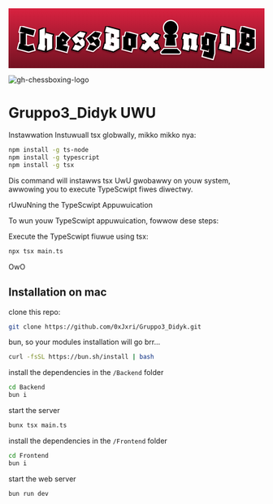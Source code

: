 <svg width="907" height="213" viewBox="0 0 907 213" fill="none" xmlns="http://www.w3.org/2000/svg">
<rect width="907" height="213" fill="url(#paint0_linear_95_2)"/>
<g filter="url(#filter0_d_95_2)">
<mask id="path-1-outside-1_95_2" maskUnits="userSpaceOnUse" x="678" y="80" width="64" height="105" fill="black">
<rect fill="white" x="678" y="80" width="64" height="105"/>
<path d="M684.328 128.344V100.824H694.44L698.28 85.72L736.296 95.704L731.432 114.52L728.872 113.88V160.856L723.752 179.544L688.168 169.816L693.288 151L709.544 155.48V143.192L707.368 151.384L682.92 144.728L687.272 128.344H684.328ZM703.656 128.344H696.36L709.544 131.928V108.632L703.656 107.096V128.344Z"/>
</mask>
<path d="M684.328 128.344V100.824H694.44L698.28 85.72L736.296 95.704L731.432 114.52L728.872 113.88V160.856L723.752 179.544L688.168 169.816L693.288 151L709.544 155.48V143.192L707.368 151.384L682.92 144.728L687.272 128.344H684.328ZM703.656 128.344H696.36L709.544 131.928V108.632L703.656 107.096V128.344Z" fill="black"/>
<path d="M684.328 128.344H680.328V132.344H684.328V128.344ZM684.328 100.824V96.824H680.328V100.824H684.328ZM694.44 100.824V104.824H697.55L698.317 101.81L694.44 100.824ZM698.28 85.72L699.296 81.8512L695.397 80.8271L694.403 84.7344L698.28 85.72ZM736.296 95.704L740.169 96.7051L741.166 92.8473L737.312 91.8352L736.296 95.704ZM731.432 114.52L730.462 118.401L734.312 119.363L735.305 115.521L731.432 114.52ZM728.872 113.88L729.842 109.999L724.872 108.757V113.88H728.872ZM728.872 160.856L732.73 161.913L732.872 161.394V160.856H728.872ZM723.752 179.544L722.697 183.402L726.553 184.457L727.61 180.601L723.752 179.544ZM688.168 169.816L684.308 168.766L683.259 172.621L687.113 173.674L688.168 169.816ZM693.288 151L694.351 147.144L690.482 146.078L689.428 149.95L693.288 151ZM709.544 155.48L708.481 159.336L713.544 160.731V155.48H709.544ZM709.544 143.192H713.544L705.678 142.165L709.544 143.192ZM707.368 151.384L706.317 155.244L710.201 156.301L711.234 152.411L707.368 151.384ZM682.92 144.728L679.054 143.701L678.033 147.543L681.869 148.588L682.92 144.728ZM687.272 128.344L691.138 129.371L692.473 124.344H687.272V128.344ZM703.656 128.344V132.344H707.656V128.344H703.656ZM696.36 128.344V124.344L695.311 132.204L696.36 128.344ZM709.544 131.928L708.495 135.788L713.544 137.161V131.928H709.544ZM709.544 108.632H713.544V105.542L710.554 104.762L709.544 108.632ZM703.656 107.096L704.666 103.226L699.656 101.919V107.096H703.656ZM688.328 128.344V100.824H680.328V128.344H688.328ZM684.328 104.824H694.44V96.824H684.328V104.824ZM698.317 101.81L702.157 86.7056L694.403 84.7344L690.563 99.8384L698.317 101.81ZM697.264 89.5888L735.28 99.5728L737.312 91.8352L699.296 81.8512L697.264 89.5888ZM732.423 94.7029L727.559 113.519L735.305 115.521L740.169 96.7051L732.423 94.7029ZM732.402 110.639L729.842 109.999L727.902 117.761L730.462 118.401L732.402 110.639ZM724.872 113.88V160.856H732.872V113.88H724.872ZM725.014 159.799L719.894 178.487L727.61 180.601L732.73 161.913L725.014 159.799ZM724.807 175.686L689.223 165.958L687.113 173.674L722.697 183.402L724.807 175.686ZM692.028 170.866L697.148 152.05L689.428 149.95L684.308 168.766L692.028 170.866ZM692.225 154.856L708.481 159.336L710.607 151.624L694.351 147.144L692.225 154.856ZM713.544 155.48V143.192H705.544V155.48H713.544ZM705.678 142.165L703.502 150.357L711.234 152.411L713.41 144.219L705.678 142.165ZM708.419 147.524L683.971 140.868L681.869 148.588L706.317 155.244L708.419 147.524ZM686.786 145.755L691.138 129.371L683.406 127.317L679.054 143.701L686.786 145.755ZM687.272 124.344H684.328V132.344H687.272V124.344ZM703.656 124.344H696.36V132.344H703.656V124.344ZM695.311 132.204L708.495 135.788L710.593 128.068L697.409 124.484L695.311 132.204ZM713.544 131.928V108.632H705.544V131.928H713.544ZM710.554 104.762L704.666 103.226L702.646 110.966L708.534 112.502L710.554 104.762ZM699.656 107.096V128.344H707.656V107.096H699.656Z" fill="white" mask="url(#path-1-outside-1_95_2)"/>
</g>
<g filter="url(#filter1_d_95_2)">
<path d="M588.182 90.6C595.381 86.0383 600.139 77.981 600.139 68.7833C600.139 54.5529 588.651 43 574.5 43C560.349 43 548.861 54.5529 548.861 68.7833C548.861 77.981 553.644 86.0383 560.818 90.6H558.722C554.359 90.6 550.833 94.1452 550.833 98.5333C550.833 102.624 553.915 105.971 557.859 106.417L554.778 134.233H594.222L591.141 106.417C595.085 105.971 598.167 102.624 598.167 98.5333C598.167 94.1452 594.641 90.6 590.278 90.6H588.182ZM540.627 152.43C539.592 153.472 539 154.91 539 156.397C539 159.496 541.49 162 544.572 162H604.428C607.51 162 610 159.496 610 156.397C610 154.91 609.408 153.472 608.373 152.43L598.167 142.167H550.833L540.627 152.43Z" fill="black"/>
<path d="M588.182 90.6C595.381 86.0383 600.139 77.981 600.139 68.7833C600.139 54.5529 588.651 43 574.5 43C560.349 43 548.861 54.5529 548.861 68.7833C548.861 77.981 553.644 86.0383 560.818 90.6H558.722C554.359 90.6 550.833 94.1452 550.833 98.5333C550.833 102.624 553.915 105.971 557.859 106.417L554.778 134.233H594.222L591.141 106.417C595.085 105.971 598.167 102.624 598.167 98.5333C598.167 94.1452 594.641 90.6 590.278 90.6H588.182ZM540.627 152.43C539.592 153.472 539 154.91 539 156.397C539 159.496 541.49 162 544.572 162H604.428C607.51 162 610 159.496 610 156.397C610 154.91 609.408 153.472 608.373 152.43L598.167 142.167H550.833L540.627 152.43Z" stroke="white" stroke-width="4"/>
</g>
<g filter="url(#filter2_d_95_2)">
<mask id="path-4-outside-2_95_2" maskUnits="userSpaceOnUse" x="29" y="59" width="69" height="99" fill="black">
<rect fill="white" x="29" y="59" width="69" height="99"/>
<path d="M71.168 153.432L33.92 143.32L38.656 124.888L41.856 125.784V88.28H57.088L39.168 83.416L44.288 64.728L92.928 78.04L87.936 96.728L61.184 89.432V129.112H53.376L69.632 133.848L86.272 129.24L91.392 147.928L71.168 153.432Z"/>
</mask>
<path d="M71.168 153.432L33.92 143.32L38.656 124.888L41.856 125.784V88.28H57.088L39.168 83.416L44.288 64.728L92.928 78.04L87.936 96.728L61.184 89.432V129.112H53.376L69.632 133.848L86.272 129.24L91.392 147.928L71.168 153.432Z" fill="black"/>
<path d="M71.168 153.432L70.12 157.292L71.1693 157.577L72.2184 157.292L71.168 153.432ZM33.92 143.32L30.0458 142.325L29.0638 146.146L32.872 147.18L33.92 143.32ZM38.656 124.888L39.7345 121.036L35.7989 119.934L34.7818 123.893L38.656 124.888ZM41.856 125.784L40.7775 129.636L45.856 131.058V125.784H41.856ZM41.856 88.28V84.28H37.856V88.28H41.856ZM57.088 88.28V92.28L58.1358 84.4197L57.088 88.28ZM39.168 83.416L35.3102 82.3591L34.2507 86.226L38.1202 87.2763L39.168 83.416ZM44.288 64.728L45.3439 60.8699L41.4868 59.8143L40.4302 63.6711L44.288 64.728ZM92.928 78.04L96.7925 79.0723L97.8185 75.2313L93.9839 74.1819L92.928 78.04ZM87.936 96.728L86.8835 100.587L90.7628 101.645L91.8005 97.7603L87.936 96.728ZM61.184 89.432L62.2365 85.5729L57.184 84.195V89.432H61.184ZM61.184 129.112V133.112H65.184V129.112H61.184ZM53.376 129.112V125.112L52.2572 132.952L53.376 129.112ZM69.632 133.848L68.5132 137.688L69.6043 138.006L70.6995 137.703L69.632 133.848ZM86.272 129.24L90.1298 128.183L89.07 124.315L85.2045 125.385L86.272 129.24ZM91.392 147.928L92.4424 151.788L96.3086 150.735L95.2498 146.871L91.392 147.928ZM72.216 149.572L34.968 139.46L32.872 147.18L70.12 157.292L72.216 149.572ZM37.7942 144.315L42.5302 125.883L34.7818 123.893L30.0458 142.325L37.7942 144.315ZM37.5775 128.74L40.7775 129.636L42.9345 121.932L39.7345 121.036L37.5775 128.74ZM45.856 125.784V88.28H37.856V125.784H45.856ZM41.856 92.28H57.088V84.28H41.856V92.28ZM58.1358 84.4197L40.2158 79.5557L38.1202 87.2763L56.0402 92.1403L58.1358 84.4197ZM43.0258 84.4729L48.1458 65.7849L40.4302 63.6711L35.3102 82.3591L43.0258 84.4729ZM43.2321 68.5861L91.8721 81.8981L93.9839 74.1819L45.3439 60.8699L43.2321 68.5861ZM89.0635 77.0077L84.0715 95.6957L91.8005 97.7603L96.7925 79.0723L89.0635 77.0077ZM88.9885 92.8689L62.2365 85.5729L60.1315 93.2911L86.8835 100.587L88.9885 92.8689ZM57.184 89.432V129.112H65.184V89.432H57.184ZM61.184 125.112H53.376V133.112H61.184V125.112ZM52.2572 132.952L68.5132 137.688L70.7508 130.008L54.4948 125.272L52.2572 132.952ZM70.6995 137.703L87.3395 133.095L85.2045 125.385L68.5645 129.993L70.6995 137.703ZM82.4142 130.297L87.5342 148.985L95.2498 146.871L90.1298 128.183L82.4142 130.297ZM90.3416 144.068L70.1176 149.572L72.2184 157.292L92.4424 151.788L90.3416 144.068Z" fill="white" mask="url(#path-4-outside-2_95_2)"/>
</g>
<g filter="url(#filter3_d_95_2)">
<mask id="path-6-outside-3_95_2" maskUnits="userSpaceOnUse" x="98" y="63" width="64" height="94" fill="black">
<rect fill="white" x="98" y="63" width="64" height="94"/>
<path d="M127.368 151.384L102.92 144.728L107.912 126.04L109.832 126.552V76.888L129.16 69.08V96.6L131.72 87L157.064 93.912L155.144 101.208V143.192L135.816 151V108.12L129.16 106.328V131.8L132.36 132.696L127.368 151.384Z"/>
</mask>
<path d="M127.368 151.384L102.92 144.728L107.912 126.04L109.832 126.552V76.888L129.16 69.08V96.6L131.72 87L157.064 93.912L155.144 101.208V143.192L135.816 151V108.12L129.16 106.328V131.8L132.36 132.696L127.368 151.384Z" fill="white"/>
<path d="M127.368 151.384L126.317 155.244L130.195 156.299L131.233 152.416L127.368 151.384ZM102.92 144.728L99.0555 143.696L98.0281 147.542L101.869 148.588L102.92 144.728ZM107.912 126.04L108.943 122.175L105.079 121.145L104.048 125.008L107.912 126.04ZM109.832 126.552L108.801 130.417L113.832 131.758V126.552H109.832ZM109.832 76.888L108.334 73.1792L105.832 74.1898V76.888H109.832ZM129.16 69.08H133.16V63.15L127.662 65.3712L129.16 69.08ZM129.16 96.6H125.16L133.025 97.6306L129.16 96.6ZM131.72 87L132.772 83.1409L128.892 82.0825L127.855 85.9693L131.72 87ZM157.064 93.912L160.932 94.93L161.941 91.0961L158.116 90.0529L157.064 93.912ZM155.144 101.208L151.276 100.19L151.144 100.69V101.208H155.144ZM155.144 143.192L156.642 146.901L159.144 145.89V143.192H155.144ZM135.816 151H131.816V156.93L137.314 154.709L135.816 151ZM135.816 108.12H139.816V105.054L136.856 104.258L135.816 108.12ZM129.16 106.328L130.2 102.466L125.16 101.109V106.328H129.16ZM129.16 131.8H125.16V134.834L128.081 135.652L129.16 131.8ZM132.36 132.696L136.225 133.728L137.245 129.91L133.439 128.844L132.36 132.696ZM128.419 147.524L103.971 140.868L101.869 148.588L126.317 155.244L128.419 147.524ZM106.785 145.76L111.777 127.072L104.048 125.008L99.0555 143.696L106.785 145.76ZM106.881 129.905L108.801 130.417L110.863 122.687L108.943 122.175L106.881 129.905ZM113.832 126.552V76.888H105.832V126.552H113.832ZM111.33 80.5968L130.658 72.7888L127.662 65.3712L108.334 73.1792L111.33 80.5968ZM125.16 69.08V96.6H133.16V69.08H125.16ZM133.025 97.6306L135.585 88.0307L127.855 85.9693L125.295 95.5693L133.025 97.6306ZM130.668 90.8591L156.012 97.7711L158.116 90.0529L132.772 83.1409L130.668 90.8591ZM153.196 92.894L151.276 100.19L159.012 102.226L160.932 94.93L153.196 92.894ZM151.144 101.208V143.192H159.144V101.208H151.144ZM153.646 139.483L134.318 147.291L137.314 154.709L156.642 146.901L153.646 139.483ZM139.816 151V108.12H131.816V151H139.816ZM136.856 104.258L130.2 102.466L128.12 110.19L134.776 111.982L136.856 104.258ZM125.16 106.328V131.8H133.16V106.328H125.16ZM128.081 135.652L131.281 136.548L133.439 128.844L130.239 127.948L128.081 135.652ZM128.496 131.664L123.504 150.352L131.233 152.416L136.225 133.728L128.496 131.664Z" fill="black" mask="url(#path-6-outside-3_95_2)"/>
</g>
<g filter="url(#filter4_d_95_2)">
<mask id="path-8-outside-4_95_2" maskUnits="userSpaceOnUse" x="164" y="78" width="58" height="82" fill="black">
<rect fill="white" x="164" y="78" width="58" height="82"/>
<path d="M206.04 154.584L168.92 144.472L171.096 136.28V100.824H182.232L179.928 98.904L192.344 84.056L216.152 104.28L203.736 119L205.784 126.424L191.064 130.52L211.032 135.896L206.04 154.584ZM190.424 107.864V116.312L197.976 114.264L190.424 107.864Z"/>
</mask>
<path d="M206.04 154.584L168.92 144.472L171.096 136.28V100.824H182.232L179.928 98.904L192.344 84.056L216.152 104.28L203.736 119L205.784 126.424L191.064 130.52L211.032 135.896L206.04 154.584ZM190.424 107.864V116.312L197.976 114.264L190.424 107.864Z" fill="black"/>
<path d="M206.04 154.584L204.989 158.443L208.867 159.5L209.905 155.616L206.04 154.584ZM168.92 144.472L165.054 143.445L164.034 147.287L167.869 148.331L168.92 144.472ZM171.096 136.28L174.962 137.307L175.096 136.802V136.28H171.096ZM171.096 100.824V96.824H167.096V100.824H171.096ZM182.232 100.824V104.824H193.28L184.793 97.7511L182.232 100.824ZM179.928 98.904L176.859 96.3381L174.289 99.4118L177.367 101.977L179.928 98.904ZM192.344 84.056L194.934 81.0074L191.861 78.3976L189.275 81.4901L192.344 84.056ZM216.152 104.28L219.21 106.859L221.78 103.812L218.742 101.231L216.152 104.28ZM203.736 119L200.678 116.421L199.32 118.032L199.88 120.064L203.736 119ZM205.784 126.424L206.856 130.278L210.701 129.208L209.64 125.36L205.784 126.424ZM191.064 130.52L189.992 126.666L175.914 130.584L190.024 134.382L191.064 130.52ZM211.032 135.896L214.897 136.928L215.927 133.071L212.072 132.034L211.032 135.896ZM190.424 107.864L193.01 104.812L186.424 99.231V107.864H190.424ZM190.424 116.312H186.424V121.541L191.471 120.173L190.424 116.312ZM197.976 114.264L199.023 118.125L206.368 116.133L200.562 111.212L197.976 114.264ZM207.091 150.725L169.971 140.613L167.869 148.331L204.989 158.443L207.091 150.725ZM172.786 145.499L174.962 137.307L167.23 135.253L165.054 143.445L172.786 145.499ZM175.096 136.28V100.824H167.096V136.28H175.096ZM171.096 104.824H182.232V96.824H171.096V104.824ZM184.793 97.7511L182.489 95.8311L177.367 101.977L179.671 103.897L184.793 97.7511ZM182.997 101.47L195.413 86.6219L189.275 81.4901L176.859 96.3381L182.997 101.47ZM189.754 87.1046L213.562 107.329L218.742 101.231L194.934 81.0074L189.754 87.1046ZM213.094 101.701L200.678 116.421L206.794 121.579L219.21 106.859L213.094 101.701ZM199.88 120.064L201.928 127.488L209.64 125.36L207.592 117.936L199.88 120.064ZM204.712 122.57L189.992 126.666L192.136 134.374L206.856 130.278L204.712 122.57ZM190.024 134.382L209.992 139.758L212.072 132.034L192.104 126.658L190.024 134.382ZM207.168 134.864L202.176 153.552L209.905 155.616L214.897 136.928L207.168 134.864ZM186.424 107.864V116.312H194.424V107.864H186.424ZM191.471 120.173L199.023 118.125L196.929 110.403L189.377 112.451L191.471 120.173ZM200.562 111.212L193.01 104.812L187.838 110.916L195.39 117.316L200.562 111.212Z" fill="white" mask="url(#path-8-outside-4_95_2)"/>
</g>
<g filter="url(#filter5_d_95_2)">
<mask id="path-10-outside-5_95_2" maskUnits="userSpaceOnUse" x="219" y="78" width="61" height="78" fill="black">
<rect fill="white" x="219" y="78" width="61" height="78"/>
<path d="M246.528 151.256L226.56 145.88L235.776 128.344L258.816 134.616L248.192 119.512L238.08 126.552L224.64 107.224L239.488 94.68L253.952 82.52L273.664 87.768L264.32 105.304L242.816 99.416L252.288 112.984L262.272 105.944L270.592 117.848L269.312 131.928L264.32 136.152L246.528 151.256Z"/>
</mask>
<path d="M246.528 151.256L226.56 145.88L235.776 128.344L258.816 134.616L248.192 119.512L238.08 126.552L224.64 107.224L239.488 94.68L253.952 82.52L273.664 87.768L264.32 105.304L242.816 99.416L252.288 112.984L262.272 105.944L270.592 117.848L269.312 131.928L264.32 136.152L246.528 151.256Z" fill="white"/>
<path d="M246.528 151.256L245.488 155.118L247.516 155.664L249.117 154.305L246.528 151.256ZM226.56 145.88L223.019 144.019L220.694 148.443L225.52 149.742L226.56 145.88ZM235.776 128.344L236.827 124.484L233.729 123.641L232.235 126.483L235.776 128.344ZM258.816 134.616L257.765 138.476L268.471 141.39L262.088 132.315L258.816 134.616ZM248.192 119.512L251.464 117.211L249.173 113.955L245.907 116.229L248.192 119.512ZM238.08 126.552L234.796 128.836L237.081 132.122L240.365 129.835L238.08 126.552ZM224.64 107.224L222.059 104.168L219.277 106.518L221.356 109.508L224.64 107.224ZM239.488 94.68L236.914 91.6182L236.907 91.6245L239.488 94.68ZM253.952 82.52L254.981 78.6546L252.971 78.1194L251.378 79.4582L253.952 82.52ZM273.664 87.768L277.194 89.649L279.565 85.1997L274.693 83.9026L273.664 87.768ZM264.32 105.304L263.264 109.162L266.347 110.006L267.85 107.185L264.32 105.304ZM242.816 99.416L243.872 95.558L233.205 92.6373L239.536 101.706L242.816 99.416ZM252.288 112.984L249.008 115.274L251.309 118.569L254.593 116.253L252.288 112.984ZM262.272 105.944L265.551 103.653L263.25 100.36L259.967 102.675L262.272 105.944ZM270.592 117.848L274.576 118.21L274.708 116.755L273.871 115.557L270.592 117.848ZM269.312 131.928L271.896 134.982L273.147 133.923L273.296 132.29L269.312 131.928ZM264.32 136.152L261.736 133.098L261.731 133.103L264.32 136.152ZM247.568 147.394L227.6 142.018L225.52 149.742L245.488 155.118L247.568 147.394ZM230.101 147.741L239.317 130.205L232.235 126.483L223.019 144.019L230.101 147.741ZM234.725 132.204L257.765 138.476L259.867 130.756L236.827 124.484L234.725 132.204ZM262.088 132.315L251.464 117.211L244.92 121.813L255.544 136.917L262.088 132.315ZM245.907 116.229L235.795 123.269L240.365 129.835L250.477 122.795L245.907 116.229ZM241.364 124.268L227.924 104.94L221.356 109.508L234.796 128.836L241.364 124.268ZM227.221 110.28L242.069 97.7355L236.907 91.6245L222.059 104.168L227.221 110.28ZM242.062 97.7417L256.526 85.5817L251.378 79.4582L236.914 91.6182L242.062 97.7417ZM252.923 86.3854L272.635 91.6334L274.693 83.9026L254.981 78.6546L252.923 86.3854ZM270.134 85.887L260.79 103.423L267.85 107.185L277.194 89.649L270.134 85.887ZM265.376 101.446L243.872 95.558L241.76 103.274L263.264 109.162L265.376 101.446ZM239.536 101.706L249.008 115.274L255.568 110.694L246.096 97.1263L239.536 101.706ZM254.593 116.253L264.577 109.213L259.967 102.675L249.983 109.715L254.593 116.253ZM258.993 108.235L267.313 120.139L273.871 115.557L265.551 103.653L258.993 108.235ZM266.608 117.486L265.328 131.566L273.296 132.29L274.576 118.21L266.608 117.486ZM266.728 128.874L261.736 133.098L266.904 139.206L271.896 134.982L266.728 128.874ZM261.731 133.103L243.939 148.207L249.117 154.305L266.909 139.201L261.731 133.103Z" fill="black" mask="url(#path-10-outside-5_95_2)"/>
</g>
<g filter="url(#filter6_d_95_2)">
<mask id="path-12-outside-6_95_2" maskUnits="userSpaceOnUse" x="272" y="78" width="61" height="78" fill="black">
<rect fill="white" x="272" y="78" width="61" height="78"/>
<path d="M299.528 151.256L279.56 145.88L288.776 128.344L311.816 134.616L301.192 119.512L291.08 126.552L277.64 107.224L292.488 94.68L306.952 82.52L326.664 87.768L317.32 105.304L295.816 99.416L305.288 112.984L315.272 105.944L323.592 117.848L322.312 131.928L317.32 136.152L299.528 151.256Z"/>
</mask>
<path d="M299.528 151.256L279.56 145.88L288.776 128.344L311.816 134.616L301.192 119.512L291.08 126.552L277.64 107.224L292.488 94.68L306.952 82.52L326.664 87.768L317.32 105.304L295.816 99.416L305.288 112.984L315.272 105.944L323.592 117.848L322.312 131.928L317.32 136.152L299.528 151.256Z" fill="black"/>
<path d="M299.528 151.256L298.488 155.118L300.516 155.664L302.117 154.305L299.528 151.256ZM279.56 145.88L276.019 144.019L273.694 148.443L278.52 149.742L279.56 145.88ZM288.776 128.344L289.827 124.484L286.729 123.641L285.235 126.483L288.776 128.344ZM311.816 134.616L310.765 138.476L321.471 141.39L315.088 132.315L311.816 134.616ZM301.192 119.512L304.464 117.211L302.173 113.955L298.907 116.229L301.192 119.512ZM291.08 126.552L287.796 128.836L290.081 132.122L293.365 129.835L291.08 126.552ZM277.64 107.224L275.059 104.168L272.277 106.518L274.356 109.508L277.64 107.224ZM292.488 94.68L289.914 91.6182L289.907 91.6245L292.488 94.68ZM306.952 82.52L307.981 78.6546L305.971 78.1194L304.378 79.4582L306.952 82.52ZM326.664 87.768L330.194 89.649L332.565 85.1997L327.693 83.9026L326.664 87.768ZM317.32 105.304L316.264 109.162L319.347 110.006L320.85 107.185L317.32 105.304ZM295.816 99.416L296.872 95.558L286.205 92.6373L292.536 101.706L295.816 99.416ZM305.288 112.984L302.008 115.274L304.309 118.569L307.593 116.253L305.288 112.984ZM315.272 105.944L318.551 103.653L316.25 100.36L312.967 102.675L315.272 105.944ZM323.592 117.848L327.576 118.21L327.708 116.755L326.871 115.557L323.592 117.848ZM322.312 131.928L324.896 134.982L326.147 133.923L326.296 132.29L322.312 131.928ZM317.32 136.152L314.736 133.098L314.731 133.103L317.32 136.152ZM300.568 147.394L280.6 142.018L278.52 149.742L298.488 155.118L300.568 147.394ZM283.101 147.741L292.317 130.205L285.235 126.483L276.019 144.019L283.101 147.741ZM287.725 132.204L310.765 138.476L312.867 130.756L289.827 124.484L287.725 132.204ZM315.088 132.315L304.464 117.211L297.92 121.813L308.544 136.917L315.088 132.315ZM298.907 116.229L288.795 123.269L293.365 129.835L303.477 122.795L298.907 116.229ZM294.364 124.268L280.924 104.94L274.356 109.508L287.796 128.836L294.364 124.268ZM280.221 110.28L295.069 97.7355L289.907 91.6245L275.059 104.168L280.221 110.28ZM295.062 97.7417L309.526 85.5817L304.378 79.4582L289.914 91.6182L295.062 97.7417ZM305.923 86.3854L325.635 91.6334L327.693 83.9026L307.981 78.6546L305.923 86.3854ZM323.134 85.887L313.79 103.423L320.85 107.185L330.194 89.649L323.134 85.887ZM318.376 101.446L296.872 95.558L294.76 103.274L316.264 109.162L318.376 101.446ZM292.536 101.706L302.008 115.274L308.568 110.694L299.096 97.1263L292.536 101.706ZM307.593 116.253L317.577 109.213L312.967 102.675L302.983 109.715L307.593 116.253ZM311.993 108.235L320.313 120.139L326.871 115.557L318.551 103.653L311.993 108.235ZM319.608 117.486L318.328 131.566L326.296 132.29L327.576 118.21L319.608 117.486ZM319.728 128.874L314.736 133.098L319.904 139.206L324.896 134.982L319.728 128.874ZM314.731 133.103L296.939 148.207L302.117 154.305L319.909 139.201L314.731 133.103Z" fill="white" mask="url(#path-12-outside-6_95_2)"/>
</g>
<g filter="url(#filter7_d_95_2)">
<mask id="path-14-outside-7_95_2" maskUnits="userSpaceOnUse" x="331" y="59" width="66" height="99" fill="black">
<rect fill="white" x="331" y="59" width="66" height="99"/>
<path d="M371.76 153.176L335.92 143.448L341.04 124.76L344.112 125.528V88.28H359.344L341.424 83.416L346.544 64.728L392.24 77.272V103L382.128 105.816L392.24 108.632V141.272L371.76 153.176ZM366 101.336L372.912 103.256V91.992L363.44 89.432V110.808L366 101.336ZM363.44 129.112H356.912L372.912 133.464V123.352L363.44 120.792V129.112Z"/>
</mask>
<path d="M371.76 153.176L335.92 143.448L341.04 124.76L344.112 125.528V88.28H359.344L341.424 83.416L346.544 64.728L392.24 77.272V103L382.128 105.816L392.24 108.632V141.272L371.76 153.176ZM366 101.336L372.912 103.256V91.992L363.44 89.432V110.808L366 101.336ZM363.44 129.112H356.912L372.912 133.464V123.352L363.44 120.792V129.112Z" fill="white"/>
<path d="M371.76 153.176L370.712 157.036L372.325 157.474L373.77 156.634L371.76 153.176ZM335.92 143.448L332.062 142.391L331.003 146.258L334.872 147.308L335.92 143.448ZM341.04 124.76L342.01 120.879L338.216 119.931L337.182 123.703L341.04 124.76ZM344.112 125.528L343.142 129.409L348.112 130.651V125.528H344.112ZM344.112 88.28V84.28H340.112V88.28H344.112ZM359.344 88.28V92.28L360.392 84.4197L359.344 88.28ZM341.424 83.416L337.566 82.3591L336.507 86.226L340.376 87.2763L341.424 83.416ZM346.544 64.728L347.603 60.8707L343.744 59.8113L342.686 63.6711L346.544 64.728ZM392.24 77.272H396.24V74.2221L393.299 73.4147L392.24 77.272ZM392.24 103L393.313 106.853L396.24 106.038V103H392.24ZM382.128 105.816L381.055 101.963L367.218 105.816L381.055 109.669L382.128 105.816ZM392.24 108.632H396.24V105.594L393.313 104.779L392.24 108.632ZM392.24 141.272L394.25 144.73L396.24 143.574V141.272H392.24ZM366 101.336L367.071 97.4819L363.189 96.4039L362.139 100.292L366 101.336ZM372.912 103.256L371.841 107.11L376.912 108.519V103.256H372.912ZM372.912 91.992H376.912V88.9296L373.956 88.1305L372.912 91.992ZM363.44 89.432L364.484 85.5705L359.44 84.2074V89.432H363.44ZM363.44 110.808H359.44L367.301 111.852L363.44 110.808ZM363.44 129.112V133.112H367.44V129.112H363.44ZM356.912 129.112V125.112L355.862 132.972L356.912 129.112ZM372.912 133.464L371.862 137.324L376.912 138.697V133.464H372.912ZM372.912 123.352H376.912V120.29L373.956 119.491L372.912 123.352ZM363.44 120.792L364.484 116.931L359.44 115.567V120.792H363.44ZM372.808 149.316L336.968 139.588L334.872 147.308L370.712 157.036L372.808 149.316ZM339.778 144.505L344.898 125.817L337.182 123.703L332.062 142.391L339.778 144.505ZM340.07 128.641L343.142 129.409L345.082 121.647L342.01 120.879L340.07 128.641ZM348.112 125.528V88.28H340.112V125.528H348.112ZM344.112 92.28H359.344V84.28H344.112V92.28ZM360.392 84.4197L342.472 79.5557L340.376 87.2763L358.296 92.1403L360.392 84.4197ZM345.282 84.4729L350.402 65.7849L342.686 63.6711L337.566 82.3591L345.282 84.4729ZM345.485 68.5853L391.181 81.1293L393.299 73.4147L347.603 60.8707L345.485 68.5853ZM388.24 77.272V103H396.24V77.272H388.24ZM391.167 99.1466L381.055 101.963L383.201 109.669L393.313 106.853L391.167 99.1466ZM381.055 109.669L391.167 112.485L393.313 104.779L383.201 101.963L381.055 109.669ZM388.24 108.632V141.272H396.24V108.632H388.24ZM390.23 137.814L369.75 149.718L373.77 156.634L394.25 144.73L390.23 137.814ZM364.929 105.19L371.841 107.11L373.983 99.4019L367.071 97.4819L364.929 105.19ZM376.912 103.256V91.992H368.912V103.256H376.912ZM373.956 88.1305L364.484 85.5705L362.396 93.2934L371.868 95.8535L373.956 88.1305ZM359.44 89.432V110.808H367.44V89.432H359.44ZM367.301 111.852L369.861 102.38L362.139 100.292L359.579 109.764L367.301 111.852ZM363.44 125.112H356.912V133.112H363.44V125.112ZM355.862 132.972L371.862 137.324L373.962 129.604L357.962 125.252L355.862 132.972ZM376.912 133.464V123.352H368.912V133.464H376.912ZM373.956 119.491L364.484 116.931L362.396 124.653L371.868 127.213L373.956 119.491ZM359.44 120.792V129.112H367.44V120.792H359.44Z" fill="black" mask="url(#path-14-outside-7_95_2)"/>
</g>
<g filter="url(#filter8_d_95_2)">
<mask id="path-16-outside-8_95_2" maskUnits="userSpaceOnUse" x="399" y="78" width="62" height="80" fill="black">
<rect fill="white" x="399" y="78" width="62" height="80"/>
<path d="M404.792 144.728L406.2 139.48V100.824H412.088L416.696 83.544L455.224 94.168L452.28 105.048V139.992H438.584L435.128 152.92L404.792 144.728ZM425.528 130.264L432.952 132.312V108.12L425.528 106.072V130.264Z"/>
</mask>
<path d="M404.792 144.728L406.2 139.48V100.824H412.088L416.696 83.544L455.224 94.168L452.28 105.048V139.992H438.584L435.128 152.92L404.792 144.728ZM425.528 130.264L432.952 132.312V108.12L425.528 106.072V130.264Z" fill="black"/>
<path d="M404.792 144.728L400.929 143.691L399.894 147.549L403.749 148.59L404.792 144.728ZM406.2 139.48L410.063 140.517L410.2 140.007V139.48H406.2ZM406.2 100.824V96.824H402.2V100.824H406.2ZM412.088 100.824V104.824H415.161L415.953 101.855L412.088 100.824ZM416.696 83.544L417.759 79.6879L413.87 78.6156L412.831 82.5133L416.696 83.544ZM455.224 94.168L459.085 95.2128L460.125 91.3701L456.287 90.3119L455.224 94.168ZM452.28 105.048L448.419 104.003L448.28 104.516V105.048H452.28ZM452.28 139.992V143.992H456.28V139.992H452.28ZM438.584 139.992V135.992H435.513L434.72 138.959L438.584 139.992ZM435.128 152.92L434.085 156.782L437.957 157.827L438.992 153.953L435.128 152.92ZM425.528 130.264H421.528V133.31L424.464 134.12L425.528 130.264ZM432.952 132.312L431.888 136.168L436.952 137.565V132.312H432.952ZM432.952 108.12H436.952V105.074L434.016 104.264L432.952 108.12ZM425.528 106.072L426.592 102.216L421.528 100.819V106.072H425.528ZM408.655 145.765L410.063 140.517L402.337 138.443L400.929 143.691L408.655 145.765ZM410.2 139.48V100.824H402.2V139.48H410.2ZM406.2 104.824H412.088V96.824H406.2V104.824ZM415.953 101.855L420.561 84.5746L412.831 82.5133L408.223 99.7933L415.953 101.855ZM415.633 87.4001L454.161 98.0241L456.287 90.3119L417.759 79.6879L415.633 87.4001ZM451.363 93.1232L448.419 104.003L456.141 106.093L459.085 95.2128L451.363 93.1232ZM448.28 105.048V139.992H456.28V105.048H448.28ZM452.28 135.992H438.584V143.992H452.28V135.992ZM434.72 138.959L431.264 151.887L438.992 153.953L442.448 141.025L434.72 138.959ZM436.171 149.058L405.835 140.866L403.749 148.59L434.085 156.782L436.171 149.058ZM424.464 134.12L431.888 136.168L434.016 128.456L426.592 126.408L424.464 134.12ZM436.952 132.312V108.12H428.952V132.312H436.952ZM434.016 104.264L426.592 102.216L424.464 109.928L431.888 111.976L434.016 104.264ZM421.528 106.072V130.264H429.528V106.072H421.528Z" fill="white" mask="url(#path-16-outside-8_95_2)"/>
</g>
<g filter="url(#filter9_d_95_2)">
<mask id="path-18-outside-9_95_2" maskUnits="userSpaceOnUse" x="462" y="77" width="80" height="79" fill="black">
<rect fill="white" x="462" y="77" width="80" height="79"/>
<path d="M486.352 151L486.096 150.872L467.92 142.424L476.24 124.888L481.488 127.32L488.912 118.872L481.744 110.68L476.624 113.112L468.304 95.576L486.608 87.128L486.736 87V87.128V87L486.864 87.256L501.84 104.152L516.816 87.256L516.944 87V87.128V87L517.072 87.128L535.376 95.576L527.056 113.112L521.936 110.68L514.768 118.872L522.192 127.32L527.44 124.888L535.76 142.424L517.584 150.872L517.328 151L501.84 133.464L486.352 151Z"/>
</mask>
<path d="M486.352 151L486.096 150.872L467.92 142.424L476.24 124.888L481.488 127.32L488.912 118.872L481.744 110.68L476.624 113.112L468.304 95.576L486.608 87.128L486.736 87V87.128V87L486.864 87.256L501.84 104.152L516.816 87.256L516.944 87V87.128V87L517.072 87.128L535.376 95.576L527.056 113.112L521.936 110.68L514.768 118.872L522.192 127.32L527.44 124.888L535.76 142.424L517.584 150.872L517.328 151L501.84 133.464L486.352 151Z" fill="white"/>
<path d="M486.352 151L484.563 154.578L487.314 155.953L489.35 153.648L486.352 151ZM486.096 150.872L487.885 147.294L487.834 147.269L487.782 147.245L486.096 150.872ZM467.92 142.424L464.306 140.709L462.578 144.352L466.234 146.051L467.92 142.424ZM476.24 124.888L477.922 121.259L474.325 119.592L472.626 123.173L476.24 124.888ZM481.488 127.32L479.806 130.949L482.519 132.206L484.493 129.96L481.488 127.32ZM488.912 118.872L491.917 121.512L494.232 118.878L491.922 116.238L488.912 118.872ZM481.744 110.68L484.754 108.046L482.761 105.768L480.028 107.067L481.744 110.68ZM476.624 113.112L473.01 114.827L474.726 118.442L478.34 116.725L476.624 113.112ZM468.304 95.576L466.628 91.9442L462.957 93.6382L464.69 97.2906L468.304 95.576ZM486.608 87.128L488.284 90.7598L488.932 90.4609L489.436 89.9564L486.608 87.128ZM486.736 87H490.736V77.3431L483.908 84.1716L486.736 87ZM486.736 87L490.314 85.2111L482.736 87H486.736ZM486.864 87.256L483.286 89.0449L483.522 89.5155L483.871 89.9092L486.864 87.256ZM501.84 104.152L498.847 106.805L501.84 110.182L504.833 106.805L501.84 104.152ZM516.816 87.256L519.809 89.9092L520.158 89.5155L520.394 89.0449L516.816 87.256ZM516.944 87H520.944L513.366 85.2111L516.944 87ZM516.944 87L519.772 84.1716L512.944 77.3431V87H516.944ZM517.072 87.128L514.244 89.9564L514.748 90.4609L515.396 90.7598L517.072 87.128ZM535.376 95.576L538.99 97.2906L540.723 93.6382L537.052 91.9442L535.376 95.576ZM527.056 113.112L525.34 116.725L528.955 118.442L530.67 114.827L527.056 113.112ZM521.936 110.68L523.652 107.067L520.919 105.768L518.926 108.046L521.936 110.68ZM514.768 118.872L511.758 116.238L509.448 118.878L511.763 121.512L514.768 118.872ZM522.192 127.32L519.187 129.96L521.161 132.206L523.874 130.949L522.192 127.32ZM527.44 124.888L531.054 123.173L529.355 119.592L525.758 121.259L527.44 124.888ZM535.76 142.424L537.446 146.051L541.102 144.352L539.374 140.709L535.76 142.424ZM517.584 150.872L515.898 147.245L515.846 147.269L515.795 147.294L517.584 150.872ZM517.328 151L514.33 153.648L516.366 155.953L519.117 154.578L517.328 151ZM501.84 133.464L504.838 130.816L501.84 127.422L498.842 130.816L501.84 133.464ZM488.141 147.422L487.885 147.294L484.307 154.45L484.563 154.578L488.141 147.422ZM487.782 147.245L469.606 138.797L466.234 146.051L484.41 154.499L487.782 147.245ZM471.534 144.139L479.854 126.603L472.626 123.173L464.306 140.709L471.534 144.139ZM474.558 128.517L479.806 130.949L483.17 123.691L477.922 121.259L474.558 128.517ZM484.493 129.96L491.917 121.512L485.907 116.232L478.483 124.68L484.493 129.96ZM491.922 116.238L484.754 108.046L478.734 113.314L485.902 121.506L491.922 116.238ZM480.028 107.067L474.908 109.499L478.34 116.725L483.46 114.293L480.028 107.067ZM480.238 111.397L471.918 93.8614L464.69 97.2906L473.01 114.827L480.238 111.397ZM469.98 99.2078L488.284 90.7598L484.932 83.4962L466.628 91.9442L469.98 99.2078ZM489.436 89.9564L489.564 89.8284L483.908 84.1716L483.78 84.2996L489.436 89.9564ZM482.736 87V87.128H490.736V87H482.736ZM490.736 87.128V87H482.736V87.128H490.736ZM483.158 88.7889L483.286 89.0449L490.442 85.4671L490.314 85.2111L483.158 88.7889ZM483.871 89.9092L498.847 106.805L504.833 101.499L489.857 84.6028L483.871 89.9092ZM504.833 106.805L519.809 89.9092L513.823 84.6028L498.847 101.499L504.833 106.805ZM520.394 89.0449L520.522 88.7889L513.366 85.2111L513.238 85.4671L520.394 89.0449ZM512.944 87V87.128H520.944V87H512.944ZM520.944 87.128V87H512.944V87.128H520.944ZM514.116 89.8284L514.244 89.9564L519.9 84.2996L519.772 84.1716L514.116 89.8284ZM515.396 90.7598L533.7 99.2078L537.052 91.9442L518.748 83.4962L515.396 90.7598ZM531.762 93.8614L523.442 111.397L530.67 114.827L538.99 97.2906L531.762 93.8614ZM528.772 109.499L523.652 107.067L520.22 114.293L525.34 116.725L528.772 109.499ZM518.926 108.046L511.758 116.238L517.778 121.506L524.946 113.314L518.926 108.046ZM511.763 121.512L519.187 129.96L525.197 124.68L517.773 116.232L511.763 121.512ZM523.874 130.949L529.122 128.517L525.758 121.259L520.51 123.691L523.874 130.949ZM523.826 126.603L532.146 144.139L539.374 140.709L531.054 123.173L523.826 126.603ZM534.074 138.797L515.898 147.245L519.27 154.499L537.446 146.051L534.074 138.797ZM515.795 147.294L515.539 147.422L519.117 154.578L519.373 154.45L515.795 147.294ZM520.326 148.352L504.838 130.816L498.842 136.112L514.33 153.648L520.326 148.352ZM498.842 130.816L483.354 148.352L489.35 153.648L504.838 136.112L498.842 130.816Z" fill="black" mask="url(#path-18-outside-9_95_2)"/>
</g>
<g filter="url(#filter10_d_95_2)">
<mask id="path-20-outside-10_95_2" maskUnits="userSpaceOnUse" x="611" y="82" width="65" height="74" fill="black">
<rect fill="white" x="611" y="82" width="65" height="74"/>
<path d="M638.448 151L615.92 144.856L619.888 130.008V108.76L615.92 107.736L620.912 89.048L640.88 94.552L642.928 87L670.96 94.68L666.736 110.552V131.16L670.96 132.312L665.968 151L643.44 144.856L647.408 130.008V108.248L640.496 106.328L639.216 111.064V131.16L643.44 132.312L638.448 151Z"/>
</mask>
<path d="M638.448 151L615.92 144.856L619.888 130.008V108.76L615.92 107.736L620.912 89.048L640.88 94.552L642.928 87L670.96 94.68L666.736 110.552V131.16L670.96 132.312L665.968 151L643.44 144.856L647.408 130.008V108.248L640.496 106.328L639.216 111.064V131.16L643.44 132.312L638.448 151Z" fill="white"/>
<path d="M638.448 151L637.396 154.859L641.275 155.917L642.313 152.032L638.448 151ZM615.92 144.856L612.056 143.823L611.028 147.668L614.868 148.715L615.92 144.856ZM619.888 130.008L623.752 131.041L623.888 130.533V130.008H619.888ZM619.888 108.76H623.888V105.661L620.888 104.887L619.888 108.76ZM615.92 107.736L612.056 106.704L611.014 110.601L614.92 111.609L615.92 107.736ZM620.912 89.048L621.975 85.1918L618.088 84.1204L617.048 88.0157L620.912 89.048ZM640.88 94.552L639.817 98.4082L643.689 99.4755L644.741 95.5989L640.88 94.552ZM642.928 87L643.985 83.1422L640.117 82.0825L639.067 85.9531L642.928 87ZM670.96 94.68L674.825 95.7087L675.847 91.8714L672.017 90.8222L670.96 94.68ZM666.736 110.552L662.871 109.523L662.736 110.029V110.552H666.736ZM666.736 131.16H662.736V134.215L665.684 135.019L666.736 131.16ZM670.96 132.312L674.825 133.344L675.851 129.5L672.012 128.453L670.96 132.312ZM665.968 151L664.916 154.859L668.795 155.917L669.833 152.032L665.968 151ZM643.44 144.856L639.576 143.823L638.548 147.668L642.388 148.715L643.44 144.856ZM647.408 130.008L651.272 131.041L651.408 130.533V130.008H647.408ZM647.408 108.248H651.408V105.208L648.479 104.394L647.408 108.248ZM640.496 106.328L641.567 102.474L637.685 101.396L636.635 105.284L640.496 106.328ZM639.216 111.064L635.355 110.02L635.216 110.533V111.064H639.216ZM639.216 131.16H635.216V134.215L638.164 135.019L639.216 131.16ZM643.44 132.312L647.305 133.344L648.331 129.5L644.492 128.453L643.44 132.312ZM639.5 147.141L616.972 140.997L614.868 148.715L637.396 154.859L639.5 147.141ZM619.784 145.889L623.752 131.041L616.024 128.975L612.056 143.823L619.784 145.889ZM623.888 130.008V108.76H615.888V130.008H623.888ZM620.888 104.887L616.92 103.863L614.92 111.609L618.888 112.633L620.888 104.887ZM619.785 108.768L624.777 90.0803L617.048 88.0157L612.056 106.704L619.785 108.768ZM619.849 92.9042L639.817 98.4082L641.943 90.6958L621.975 85.1918L619.849 92.9042ZM644.741 95.5989L646.789 88.0469L639.067 85.9531L637.019 93.5051L644.741 95.5989ZM641.871 90.8578L669.903 98.5378L672.017 90.8222L643.985 83.1422L641.871 90.8578ZM667.095 93.6513L662.871 109.523L670.601 111.581L674.825 95.7087L667.095 93.6513ZM662.736 110.552V131.16H670.736V110.552H662.736ZM665.684 135.019L669.908 136.171L672.012 128.453L667.788 127.301L665.684 135.019ZM667.096 131.28L662.104 149.968L669.833 152.032L674.825 133.344L667.096 131.28ZM667.02 147.141L644.492 140.997L642.388 148.715L664.916 154.859L667.02 147.141ZM647.304 145.889L651.272 131.041L643.544 128.975L639.576 143.823L647.304 145.889ZM651.408 130.008V108.248H643.408V130.008H651.408ZM648.479 104.394L641.567 102.474L639.425 110.182L646.337 112.102L648.479 104.394ZM636.635 105.284L635.355 110.02L643.077 112.108L644.357 107.372L636.635 105.284ZM635.216 111.064V131.16H643.216V111.064H635.216ZM638.164 135.019L642.388 136.171L644.492 128.453L640.268 127.301L638.164 135.019ZM639.576 131.28L634.584 149.968L642.313 152.032L647.305 133.344L639.576 131.28Z" fill="black" mask="url(#path-20-outside-10_95_2)"/>
</g>
<g filter="url(#filter11_d_95_2)">
<mask id="path-22-outside-11_95_2" maskUnits="userSpaceOnUse" x="811" y="59" width="66" height="99" fill="black">
<rect fill="white" x="811" y="59" width="66" height="99"/>
<path d="M851.76 153.176L815.92 143.448L821.04 124.76L824.112 125.528V88.28H839.344L821.424 83.416L826.544 64.728L872.24 77.272V103L862.128 105.816L872.24 108.632V141.272L851.76 153.176ZM846 101.336L852.912 103.256V91.992L843.44 89.432V110.808L846 101.336ZM843.44 129.112H836.912L852.912 133.464V123.352L843.44 120.792V129.112Z"/>
</mask>
<path d="M851.76 153.176L815.92 143.448L821.04 124.76L824.112 125.528V88.28H839.344L821.424 83.416L826.544 64.728L872.24 77.272V103L862.128 105.816L872.24 108.632V141.272L851.76 153.176ZM846 101.336L852.912 103.256V91.992L843.44 89.432V110.808L846 101.336ZM843.44 129.112H836.912L852.912 133.464V123.352L843.44 120.792V129.112Z" fill="black"/>
<path d="M851.76 153.176L850.712 157.036L852.325 157.474L853.77 156.634L851.76 153.176ZM815.92 143.448L812.062 142.391L811.003 146.258L814.872 147.308L815.92 143.448ZM821.04 124.76L822.01 120.879L818.216 119.931L817.182 123.703L821.04 124.76ZM824.112 125.528L823.142 129.409L828.112 130.651V125.528H824.112ZM824.112 88.28V84.28H820.112V88.28H824.112ZM839.344 88.28V92.28L840.392 84.4197L839.344 88.28ZM821.424 83.416L817.566 82.3591L816.507 86.226L820.376 87.2763L821.424 83.416ZM826.544 64.728L827.603 60.8707L823.744 59.8113L822.686 63.6711L826.544 64.728ZM872.24 77.272H876.24V74.2221L873.299 73.4147L872.24 77.272ZM872.24 103L873.313 106.853L876.24 106.038V103H872.24ZM862.128 105.816L861.055 101.963L847.218 105.816L861.055 109.669L862.128 105.816ZM872.24 108.632H876.24V105.594L873.313 104.779L872.24 108.632ZM872.24 141.272L874.25 144.73L876.24 143.574V141.272H872.24ZM846 101.336L847.071 97.4819L843.189 96.4039L842.139 100.292L846 101.336ZM852.912 103.256L851.841 107.11L856.912 108.519V103.256H852.912ZM852.912 91.992H856.912V88.9296L853.956 88.1305L852.912 91.992ZM843.44 89.432L844.484 85.5705L839.44 84.2074V89.432H843.44ZM843.44 110.808H839.44L847.301 111.852L843.44 110.808ZM843.44 129.112V133.112H847.44V129.112H843.44ZM836.912 129.112V125.112L835.862 132.972L836.912 129.112ZM852.912 133.464L851.862 137.324L856.912 138.697V133.464H852.912ZM852.912 123.352H856.912V120.29L853.956 119.491L852.912 123.352ZM843.44 120.792L844.484 116.931L839.44 115.567V120.792H843.44ZM852.808 149.316L816.968 139.588L814.872 147.308L850.712 157.036L852.808 149.316ZM819.778 144.505L824.898 125.817L817.182 123.703L812.062 142.391L819.778 144.505ZM820.07 128.641L823.142 129.409L825.082 121.647L822.01 120.879L820.07 128.641ZM828.112 125.528V88.28H820.112V125.528H828.112ZM824.112 92.28H839.344V84.28H824.112V92.28ZM840.392 84.4197L822.472 79.5557L820.376 87.2763L838.296 92.1403L840.392 84.4197ZM825.282 84.4729L830.402 65.7849L822.686 63.6711L817.566 82.3591L825.282 84.4729ZM825.485 68.5853L871.181 81.1293L873.299 73.4147L827.603 60.8707L825.485 68.5853ZM868.24 77.272V103H876.24V77.272H868.24ZM871.167 99.1466L861.055 101.963L863.201 109.669L873.313 106.853L871.167 99.1466ZM861.055 109.669L871.167 112.485L873.313 104.779L863.201 101.963L861.055 109.669ZM868.24 108.632V141.272H876.24V108.632H868.24ZM870.23 137.814L849.75 149.718L853.77 156.634L874.25 144.73L870.23 137.814ZM844.929 105.19L851.841 107.11L853.983 99.4019L847.071 97.4819L844.929 105.19ZM856.912 103.256V91.992H848.912V103.256H856.912ZM853.956 88.1305L844.484 85.5705L842.396 93.2934L851.868 95.8535L853.956 88.1305ZM839.44 89.432V110.808H847.44V89.432H839.44ZM847.301 111.852L849.861 102.38L842.139 100.292L839.579 109.764L847.301 111.852ZM843.44 125.112H836.912V133.112H843.44V125.112ZM835.862 132.972L851.862 137.324L853.962 129.604L837.962 125.252L835.862 132.972ZM856.912 133.464V123.352H848.912V133.464H856.912ZM853.956 119.491L844.484 116.931L842.396 124.653L851.868 127.213L853.956 119.491ZM839.44 120.792V129.112H847.44V120.792H839.44Z" fill="white" mask="url(#path-22-outside-11_95_2)"/>
</g>
<g filter="url(#filter12_d_95_2)">
<mask id="path-24-outside-12_95_2" maskUnits="userSpaceOnUse" x="740" y="59" width="68" height="101" fill="black">
<rect fill="white" x="740" y="59" width="68" height="101"/>
<path d="M786.904 154.712L744.92 143.32L749.656 124.888L752.856 125.784V88.28H768.088L750.168 83.416L755.288 64.728L803.928 78.04V139.992H790.744L786.904 154.712ZM772.184 129.112H765.016L784.6 134.488V92.76L772.184 89.432V129.112Z"/>
</mask>
<path d="M786.904 154.712L744.92 143.32L749.656 124.888L752.856 125.784V88.28H768.088L750.168 83.416L755.288 64.728L803.928 78.04V139.992H790.744L786.904 154.712ZM772.184 129.112H765.016L784.6 134.488V92.76L772.184 89.432V129.112Z" fill="white"/>
<path d="M786.904 154.712L785.857 158.572L789.755 159.63L790.774 155.722L786.904 154.712ZM744.92 143.32L741.046 142.325L740.064 146.147L743.873 147.18L744.92 143.32ZM749.656 124.888L750.735 121.036L746.799 119.934L745.782 123.893L749.656 124.888ZM752.856 125.784L751.777 129.636L756.856 131.058V125.784H752.856ZM752.856 88.28V84.28H748.856V88.28H752.856ZM768.088 88.28V92.28L769.136 84.4197L768.088 88.28ZM750.168 83.416L746.31 82.3591L745.251 86.226L749.12 87.2763L750.168 83.416ZM755.288 64.728L756.344 60.8699L752.487 59.8143L751.43 63.6711L755.288 64.728ZM803.928 78.04H807.928V74.9876L804.984 74.1819L803.928 78.04ZM803.928 139.992V143.992H807.928V139.992H803.928ZM790.744 139.992V135.992H787.654L786.874 138.982L790.744 139.992ZM772.184 129.112V133.112H776.184V129.112H772.184ZM765.016 129.112V125.112L763.957 132.969L765.016 129.112ZM784.6 134.488L783.541 138.345L788.6 139.734V134.488H784.6ZM784.6 92.76H788.6V89.691L785.636 88.8964L784.6 92.76ZM772.184 89.432L773.22 85.5684L768.184 84.2186V89.432H772.184ZM787.951 150.852L745.967 139.46L743.873 147.18L785.857 158.572L787.951 150.852ZM748.794 144.315L753.53 125.883L745.782 123.893L741.046 142.325L748.794 144.315ZM748.577 128.74L751.777 129.636L753.935 121.932L750.735 121.036L748.577 128.74ZM756.856 125.784V88.28H748.856V125.784H756.856ZM752.856 92.28H768.088V84.28H752.856V92.28ZM769.136 84.4197L751.216 79.5557L749.12 87.2763L767.04 92.1403L769.136 84.4197ZM754.026 84.4729L759.146 65.7849L751.43 63.6711L746.31 82.3591L754.026 84.4729ZM754.232 68.5861L802.872 81.8981L804.984 74.1819L756.344 60.8699L754.232 68.5861ZM799.928 78.04V139.992H807.928V78.04H799.928ZM803.928 135.992H790.744V143.992H803.928V135.992ZM786.874 138.982L783.034 153.702L790.774 155.722L794.614 141.002L786.874 138.982ZM772.184 125.112H765.016V133.112H772.184V125.112ZM763.957 132.969L783.541 138.345L785.659 130.631L766.075 125.255L763.957 132.969ZM788.6 134.488V92.76H780.6V134.488H788.6ZM785.636 88.8964L773.22 85.5684L771.148 93.2956L783.564 96.6236L785.636 88.8964ZM768.184 89.432V129.112H776.184V89.432H768.184Z" fill="black" mask="url(#path-24-outside-12_95_2)"/>
</g>
<defs>
<filter id="filter0_d_95_2" x="678.92" y="85.72" width="61.376" height="101.824" filterUnits="userSpaceOnUse" color-interpolation-filters="sRGB">
<feFlood flood-opacity="0" result="BackgroundImageFix"/>
<feColorMatrix in="SourceAlpha" type="matrix" values="0 0 0 0 0 0 0 0 0 0 0 0 0 0 0 0 0 0 127 0" result="hardAlpha"/>
<feOffset dy="4"/>
<feGaussianBlur stdDeviation="2"/>
<feComposite in2="hardAlpha" operator="out"/>
<feColorMatrix type="matrix" values="0 0 0 0 0 0 0 0 0 0 0 0 0 0 0 0 0 0 0.25 0"/>
<feBlend mode="normal" in2="BackgroundImageFix" result="effect1_dropShadow_95_2"/>
<feBlend mode="normal" in="SourceGraphic" in2="effect1_dropShadow_95_2" result="shape"/>
</filter>
<filter id="filter1_d_95_2" x="533" y="41" width="83" height="131" filterUnits="userSpaceOnUse" color-interpolation-filters="sRGB">
<feFlood flood-opacity="0" result="BackgroundImageFix"/>
<feColorMatrix in="SourceAlpha" type="matrix" values="0 0 0 0 0 0 0 0 0 0 0 0 0 0 0 0 0 0 127 0" result="hardAlpha"/>
<feOffset dy="4"/>
<feGaussianBlur stdDeviation="2"/>
<feComposite in2="hardAlpha" operator="out"/>
<feColorMatrix type="matrix" values="0 0 0 0 0 0 0 0 0 0 0 0 0 0 0 0 0 0 0.25 0"/>
<feBlend mode="normal" in2="BackgroundImageFix" result="effect1_dropShadow_95_2"/>
<feBlend mode="normal" in="SourceGraphic" in2="effect1_dropShadow_95_2" result="shape"/>
</filter>
<filter id="filter2_d_95_2" x="29.92" y="64.728" width="67.008" height="96.704" filterUnits="userSpaceOnUse" color-interpolation-filters="sRGB">
<feFlood flood-opacity="0" result="BackgroundImageFix"/>
<feColorMatrix in="SourceAlpha" type="matrix" values="0 0 0 0 0 0 0 0 0 0 0 0 0 0 0 0 0 0 127 0" result="hardAlpha"/>
<feOffset dy="4"/>
<feGaussianBlur stdDeviation="2"/>
<feComposite in2="hardAlpha" operator="out"/>
<feColorMatrix type="matrix" values="0 0 0 0 0 0 0 0 0 0 0 0 0 0 0 0 0 0 0.25 0"/>
<feBlend mode="normal" in2="BackgroundImageFix" result="effect1_dropShadow_95_2"/>
<feBlend mode="normal" in="SourceGraphic" in2="effect1_dropShadow_95_2" result="shape"/>
</filter>
<filter id="filter3_d_95_2" x="98.92" y="69.08" width="62.144" height="90.3041" filterUnits="userSpaceOnUse" color-interpolation-filters="sRGB">
<feFlood flood-opacity="0" result="BackgroundImageFix"/>
<feColorMatrix in="SourceAlpha" type="matrix" values="0 0 0 0 0 0 0 0 0 0 0 0 0 0 0 0 0 0 127 0" result="hardAlpha"/>
<feOffset dy="4"/>
<feGaussianBlur stdDeviation="2"/>
<feComposite in2="hardAlpha" operator="out"/>
<feColorMatrix type="matrix" values="0 0 0 0 0 0 0 0 0 0 0 0 0 0 0 0 0 0 0.25 0"/>
<feBlend mode="normal" in2="BackgroundImageFix" result="effect1_dropShadow_95_2"/>
<feBlend mode="normal" in="SourceGraphic" in2="effect1_dropShadow_95_2" result="shape"/>
</filter>
<filter id="filter4_d_95_2" x="164.92" y="84.056" width="55.232" height="78.528" filterUnits="userSpaceOnUse" color-interpolation-filters="sRGB">
<feFlood flood-opacity="0" result="BackgroundImageFix"/>
<feColorMatrix in="SourceAlpha" type="matrix" values="0 0 0 0 0 0 0 0 0 0 0 0 0 0 0 0 0 0 127 0" result="hardAlpha"/>
<feOffset dy="4"/>
<feGaussianBlur stdDeviation="2"/>
<feComposite in2="hardAlpha" operator="out"/>
<feColorMatrix type="matrix" values="0 0 0 0 0 0 0 0 0 0 0 0 0 0 0 0 0 0 0.25 0"/>
<feBlend mode="normal" in2="BackgroundImageFix" result="effect1_dropShadow_95_2"/>
<feBlend mode="normal" in="SourceGraphic" in2="effect1_dropShadow_95_2" result="shape"/>
</filter>
<filter id="filter5_d_95_2" x="220.64" y="82.52" width="57.024" height="76.736" filterUnits="userSpaceOnUse" color-interpolation-filters="sRGB">
<feFlood flood-opacity="0" result="BackgroundImageFix"/>
<feColorMatrix in="SourceAlpha" type="matrix" values="0 0 0 0 0 0 0 0 0 0 0 0 0 0 0 0 0 0 127 0" result="hardAlpha"/>
<feOffset dy="4"/>
<feGaussianBlur stdDeviation="2"/>
<feComposite in2="hardAlpha" operator="out"/>
<feColorMatrix type="matrix" values="0 0 0 0 0 0 0 0 0 0 0 0 0 0 0 0 0 0 0.25 0"/>
<feBlend mode="normal" in2="BackgroundImageFix" result="effect1_dropShadow_95_2"/>
<feBlend mode="normal" in="SourceGraphic" in2="effect1_dropShadow_95_2" result="shape"/>
</filter>
<filter id="filter6_d_95_2" x="273.64" y="82.52" width="57.024" height="76.736" filterUnits="userSpaceOnUse" color-interpolation-filters="sRGB">
<feFlood flood-opacity="0" result="BackgroundImageFix"/>
<feColorMatrix in="SourceAlpha" type="matrix" values="0 0 0 0 0 0 0 0 0 0 0 0 0 0 0 0 0 0 127 0" result="hardAlpha"/>
<feOffset dy="4"/>
<feGaussianBlur stdDeviation="2"/>
<feComposite in2="hardAlpha" operator="out"/>
<feColorMatrix type="matrix" values="0 0 0 0 0 0 0 0 0 0 0 0 0 0 0 0 0 0 0.25 0"/>
<feBlend mode="normal" in2="BackgroundImageFix" result="effect1_dropShadow_95_2"/>
<feBlend mode="normal" in="SourceGraphic" in2="effect1_dropShadow_95_2" result="shape"/>
</filter>
<filter id="filter7_d_95_2" x="331.92" y="64.728" width="64.32" height="96.448" filterUnits="userSpaceOnUse" color-interpolation-filters="sRGB">
<feFlood flood-opacity="0" result="BackgroundImageFix"/>
<feColorMatrix in="SourceAlpha" type="matrix" values="0 0 0 0 0 0 0 0 0 0 0 0 0 0 0 0 0 0 127 0" result="hardAlpha"/>
<feOffset dy="4"/>
<feGaussianBlur stdDeviation="2"/>
<feComposite in2="hardAlpha" operator="out"/>
<feColorMatrix type="matrix" values="0 0 0 0 0 0 0 0 0 0 0 0 0 0 0 0 0 0 0.25 0"/>
<feBlend mode="normal" in2="BackgroundImageFix" result="effect1_dropShadow_95_2"/>
<feBlend mode="normal" in="SourceGraphic" in2="effect1_dropShadow_95_2" result="shape"/>
</filter>
<filter id="filter8_d_95_2" x="400.792" y="83.5439" width="58.432" height="77.3761" filterUnits="userSpaceOnUse" color-interpolation-filters="sRGB">
<feFlood flood-opacity="0" result="BackgroundImageFix"/>
<feColorMatrix in="SourceAlpha" type="matrix" values="0 0 0 0 0 0 0 0 0 0 0 0 0 0 0 0 0 0 127 0" result="hardAlpha"/>
<feOffset dy="4"/>
<feGaussianBlur stdDeviation="2"/>
<feComposite in2="hardAlpha" operator="out"/>
<feColorMatrix type="matrix" values="0 0 0 0 0 0 0 0 0 0 0 0 0 0 0 0 0 0 0.25 0"/>
<feBlend mode="normal" in2="BackgroundImageFix" result="effect1_dropShadow_95_2"/>
<feBlend mode="normal" in="SourceGraphic" in2="effect1_dropShadow_95_2" result="shape"/>
</filter>
<filter id="filter9_d_95_2" x="463.92" y="87" width="75.84" height="72" filterUnits="userSpaceOnUse" color-interpolation-filters="sRGB">
<feFlood flood-opacity="0" result="BackgroundImageFix"/>
<feColorMatrix in="SourceAlpha" type="matrix" values="0 0 0 0 0 0 0 0 0 0 0 0 0 0 0 0 0 0 127 0" result="hardAlpha"/>
<feOffset dy="4"/>
<feGaussianBlur stdDeviation="2"/>
<feComposite in2="hardAlpha" operator="out"/>
<feColorMatrix type="matrix" values="0 0 0 0 0 0 0 0 0 0 0 0 0 0 0 0 0 0 0.25 0"/>
<feBlend mode="normal" in2="BackgroundImageFix" result="effect1_dropShadow_95_2"/>
<feBlend mode="normal" in="SourceGraphic" in2="effect1_dropShadow_95_2" result="shape"/>
</filter>
<filter id="filter10_d_95_2" x="611.92" y="87" width="63.04" height="72" filterUnits="userSpaceOnUse" color-interpolation-filters="sRGB">
<feFlood flood-opacity="0" result="BackgroundImageFix"/>
<feColorMatrix in="SourceAlpha" type="matrix" values="0 0 0 0 0 0 0 0 0 0 0 0 0 0 0 0 0 0 127 0" result="hardAlpha"/>
<feOffset dy="4"/>
<feGaussianBlur stdDeviation="2"/>
<feComposite in2="hardAlpha" operator="out"/>
<feColorMatrix type="matrix" values="0 0 0 0 0 0 0 0 0 0 0 0 0 0 0 0 0 0 0.25 0"/>
<feBlend mode="normal" in2="BackgroundImageFix" result="effect1_dropShadow_95_2"/>
<feBlend mode="normal" in="SourceGraphic" in2="effect1_dropShadow_95_2" result="shape"/>
</filter>
<filter id="filter11_d_95_2" x="811.92" y="64.728" width="64.3199" height="96.448" filterUnits="userSpaceOnUse" color-interpolation-filters="sRGB">
<feFlood flood-opacity="0" result="BackgroundImageFix"/>
<feColorMatrix in="SourceAlpha" type="matrix" values="0 0 0 0 0 0 0 0 0 0 0 0 0 0 0 0 0 0 127 0" result="hardAlpha"/>
<feOffset dy="4"/>
<feGaussianBlur stdDeviation="2"/>
<feComposite in2="hardAlpha" operator="out"/>
<feColorMatrix type="matrix" values="0 0 0 0 0 0 0 0 0 0 0 0 0 0 0 0 0 0 0.25 0"/>
<feBlend mode="normal" in2="BackgroundImageFix" result="effect1_dropShadow_95_2"/>
<feBlend mode="normal" in="SourceGraphic" in2="effect1_dropShadow_95_2" result="shape"/>
</filter>
<filter id="filter12_d_95_2" x="740.92" y="64.728" width="67.0079" height="97.984" filterUnits="userSpaceOnUse" color-interpolation-filters="sRGB">
<feFlood flood-opacity="0" result="BackgroundImageFix"/>
<feColorMatrix in="SourceAlpha" type="matrix" values="0 0 0 0 0 0 0 0 0 0 0 0 0 0 0 0 0 0 127 0" result="hardAlpha"/>
<feOffset dy="4"/>
<feGaussianBlur stdDeviation="2"/>
<feComposite in2="hardAlpha" operator="out"/>
<feColorMatrix type="matrix" values="0 0 0 0 0 0 0 0 0 0 0 0 0 0 0 0 0 0 0.25 0"/>
<feBlend mode="normal" in2="BackgroundImageFix" result="effect1_dropShadow_95_2"/>
<feBlend mode="normal" in="SourceGraphic" in2="effect1_dropShadow_95_2" result="shape"/>
</filter>
<linearGradient id="paint0_linear_95_2" x1="453.5" y1="0" x2="453.5" y2="213" gradientUnits="userSpaceOnUse">
<stop stop-color="#D92240"/>
<stop offset="1" stop-color="#731222"/>
</linearGradient>
</defs>
</svg>

![gh-chessboxing-logo](https://github.com/0xJxri/Gruppo3_Didyk/assets/79630556/632982ac-c3a3-44fb-b291-a5c7469418a8)




# Gruppo3_Didyk UWU

Instawwation
Instuwuall tsx globwally, mikko mikko nya:

```Bash
npm install -g ts-node
npm install -g typescript
npm install -g tsx
```
Dis command will instawws  tsx UwU gwobawwy on youw system, awwowing you to execute TypeScwipt fiwes diwectwy.

rUwuNning the TypeScwipt Appuwuication

To wun youw TypeScwipt appuwuication, fowwow dese steps:

Execute the TypeScwipt fiuwue using tsx:

```Bash
npx tsx main.ts
```

OwO

## Installation on mac
clone this repo:

```bash
git clone https://github.com/0xJxri/Gruppo3_Didyk.git
```

bun, so your modules installation will go brr...
```bash
curl -fsSL https://bun.sh/install | bash
```

install the dependencies in the `/Backend` folder
```bash
cd Backend
bun i
```

start the server 
```bash
bunx tsx main.ts
```

install the dependencies in the `/Frontend` folder
```bash
cd Frontend
bun i
```

start the web server 
```bash
bun run dev
```




